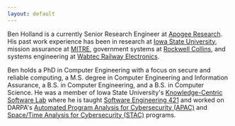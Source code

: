 ```yaml
---
layout: default
---
```


Ben Holland is a currently Senior Research Engineer at [Apogee Research](http://www.apogee-research.com). His past work experience has been in research at [Iowa State University](https://www.iastate.edu), mission assurance at [MITRE](https://www.mitre.org), government systems at [Rockwell Collins](https://www.rockwellcollins.com), and systems engineering at [Wabtec Railway Electronics](http://wabtec.com).

Ben holds a PhD in Computer Engineering with a focus on secure and reliable computing, a M.S. degree in Computer Engineering and Information Assurance, a B.S. in Computer Engineering, and a B.S. in Computer Science. He was a member of Iowa State University's [Knowledge-Centric Software Lab](https://www.ece.iastate.edu/kcsl/) where he is taught [Software Engineering 421](https://se421.github.io) and worked on DARPA's [Automated Program Analysis for Cybersecurity (APAC)](https://www.darpa.mil/program/automated-program-analysis-for-cybersecurity)  and [Space/Time Analysis for Cybersecurity (STAC)](http://www.darpa.mil/program/space-time-analysis-for-cybersecurity) programs.